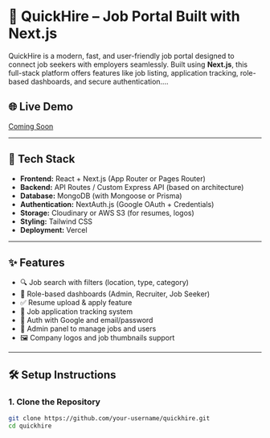 # 🚀 QuickHire – Job Portal Built with Next.js



QuickHire is a modern, fast, and user-friendly job portal designed to connect job seekers with employers seamlessly. Built using **Next.js**, this full-stack platform offers features like job listing, application tracking, role-based dashboards, and secure authentication....



## 🌐 Live Demo
[Coming Soon](#)

---

## 🔧 Tech Stack

- **Frontend:** React + Next.js (App Router or Pages Router)
- **Backend:** API Routes / Custom Express API (based on architecture)
- **Database:** MongoDB (with Mongoose or Prisma)
- **Authentication:** NextAuth.js (Google OAuth + Credentials)
- **Storage:** Cloudinary or AWS S3 (for resumes, logos)
- **Styling:** Tailwind CSS
- **Deployment:** Vercel

---

## ✨ Features

- 🔍 Job search with filters (location, type, category)
- 👤 Role-based dashboards (Admin, Recruiter, Job Seeker)
- ✅ Resume upload & apply feature
- 📩 Job application tracking system
- 🔐 Auth with Google and email/password
- 📄 Admin panel to manage jobs and users
- 🖼 Company logos and job thumbnails support

---

## 🛠️ Setup Instructions

### 1. Clone the Repository

```bash
git clone https://github.com/your-username/quickhire.git
cd quickhire
```